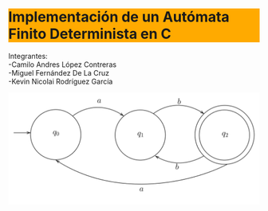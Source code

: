 # <div style='background: #fa0'>Implementación de un Autómata Finito Determinista en C </div>

Integrantes: <br>
-Camilo Andres López Contreras <br>
-Miguel Fernández De La Cruz <br>
-Kevin Nicolai Rodríguez García <br>

![Grafo TikZ](afd.svg)

